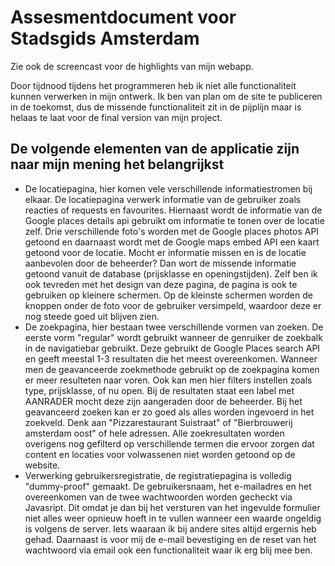 # Assesmentdocument voor Stadsgids Amsterdam

Zie ook de screencast voor de highlights van mijn webapp.


Door tijdnood tijdens het programmeren heb ik niet alle functionaliteit kunnen verwerken in mijn ontwerk. Ik ben van plan om de site te publiceren in de toekomst, dus de missende functionaliteit zit in de pijplijn maar is helaas te laat voor de final version van mijn project.

## De volgende elementen van de applicatie zijn naar mijn mening het belangrijkst
* De locatiepagina, hier komen vele verschillende informatiestromen bij elkaar. De locatiepagina verwerk informatie van de gebruiker zoals reacties of requests en favourites. Hiernaast wordt de informatie van de Google places details api gebruikt om informatie te tonen over de locatie zelf. Drie verschillende foto's worden met de Google places photos API getoond en daarnaast wordt met de Google maps embed API een kaart getoond voor de locatie. Mocht er informatie missen en is de locatie aanbevolen door de beheerder? Dan wort de missende informatie getoond vanuit de database (prijsklasse en openingstijden). Zelf ben ik ook tevreden met het design van deze pagina, de pagina is ook te gebruiken op kleinere schermen. Op de kleinste schermen worden de knoppen onder de foto voor de gebruiker versimpeld, waardoor deze er nog steede goed uit blijven zien.
* De zoekpagina, hier bestaan twee verschillende vormen van zoeken. De eerste vorm "regular" wordt gebruikt wanneer de genruiker de zoekbalk in de navigatiebar gebruikt. Deze gebruikt de Google Places search API en geeft meestal 1-3 resultaten die het meest overeenkomen. Wanneer men de geavanceerde zoekmethode gebruikt op de zoekpagina komen er meer resulteten naar voren. Ook kan men hier filters instellen zoals type, prijsklasse, of nu open. Bij de resultaten staat een label met AANRADER mocht deze zijn aangeraden door de beheerder. Bij het geavanceerd zoeken kan er zo goed als alles worden ingevoerd in het zoekveld. Denk aan "Pizzarestaurant Suistraat" of "Bierbrouwerij amsterdam oost" of hele adressen. Alle zoekresultaten worden overigens nog gefilterd op verschillende termen die ervoor zorgen dat content en locaties voor volwassenen niet worden getoond op de website.
* Verwerking gebruikersregistratie, de registratiepagina is volledig "dummy-proof" gemaakt. De gebruikersnaam, het e-mailadres en het overeenkomen van de twee wachtwoorden worden gecheckt via Javasript. Dit omdat je dan bij het versturen van het ingevulde formulier niet alles weer opnieuw hoeft in te vullen wanneer een waarde ongeldig is volgens de server. Iets waaraan ik bij andere sites altijd ergernis heb gehad. Daarnaast is voor mij de e-mail bevestiging en de reset van het wachtwoord via email ook een functionaliteit waar ik erg blij mee ben.